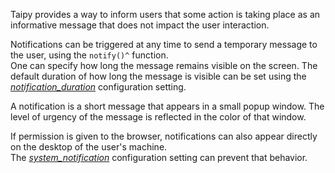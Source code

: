 Taipy provides a way to inform users that some action is taking place
as an informative message that does not impact the user interaction.

Notifications can be triggered at any time to send a temporary message
to the user, using the `notify()^` function.<br/>
One can specify how long the message remains visible on the screen.
The default duration of how long the message is visible can be set using the
[*notification_duration*](../configuration/gui-config.md#p-notification_duration) configuration setting.

A notification is a short message that appears in a small popup window.
The level of urgency of the message is reflected in the color of that window.

If permission is given to the browser, notifications can also appear directly
on the desktop of the user's machine.<br/>
The [*system_notification*](../configuration/gui-config.md#p-system_notification) configuration setting
can prevent that behavior.

